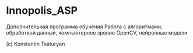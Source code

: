 # Innopolis_ASP
Дополнительная программа обучения
Работа с алгоритмами, обработкой данный, компьютерное зрение OpenCV, нейронные модели

(c) Konstantin Tsaturyan
